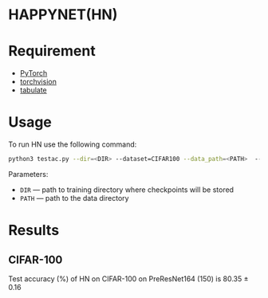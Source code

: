 # HAPPYNET(HN)

# Requirement
* [PyTorch](http://pytorch.org/)
* [torchvision](https://github.com/pytorch/vision/)
* [tabulate](https://pypi.python.org/pypi/tabulate/)

# Usage
To run HN use the following command:

```bash
python3 testac.py --dir=<DIR> --dataset=CIFAR100 --data_path=<PATH>  --model=PreResNet164 --epochs=225 --lr_init=0.1 --wd=3e-4 --swa --swa_start=126 --swa_lr=0.05
``` 
Parameters:

* ```DIR``` &mdash; path to training directory where checkpoints will be stored
* ```PATH``` &mdash; path to the data directory

# Results

## CIFAR-100

Test accuracy (%) of HN on CIFAR-100 on PreResNet164 (150) is  80.35 ± 0.16 
